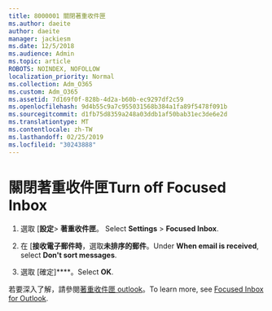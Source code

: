 ```yaml
---
title: 8000001 關閉著重收件匣
ms.author: daeite
author: daeite
manager: jackiesm
ms.date: 12/5/2018
ms.audience: Admin
ms.topic: article
ROBOTS: NOINDEX, NOFOLLOW
localization_priority: Normal
ms.collection: Adm_O365
ms.custom: Adm_O365
ms.assetid: 7d169f0f-828b-4d2a-b60b-ec9297df2c59
ms.openlocfilehash: 9d4b55c9a7c955031568b384a1fa89f5478f091b
ms.sourcegitcommit: d1fb75d8359a248a03ddb1af50bab31ec3de6e2d
ms.translationtype: MT
ms.contentlocale: zh-TW
ms.lasthandoff: 02/25/2019
ms.locfileid: "30243888"
---
```

# <a name="turn-off-focused-inbox"></a><span data-ttu-id="11da2-102">關閉著重收件匣</span><span class="sxs-lookup"><span data-stu-id="11da2-102">Turn off Focused Inbox</span></span>

1. <span data-ttu-id="11da2-103">選取 [**設定**\> **著重收件匣**。  </span><span class="sxs-lookup"><span data-stu-id="11da2-103">Select **Settings**  \> **Focused Inbox**.</span></span>
    
2. <span data-ttu-id="11da2-104">在 [**接收電子郵件時**，選取**未排序的郵件**。</span><span class="sxs-lookup"><span data-stu-id="11da2-104">Under **When email is received**, select **Don't sort messages**.</span></span>
    
3. <span data-ttu-id="11da2-105">選取 [確定]\*\*\*\*。</span><span class="sxs-lookup"><span data-stu-id="11da2-105">Select **OK**.</span></span>
    
<span data-ttu-id="11da2-106">若要深入了解，請參閱[著重收件匣 outlook](https://go.microsoft.com/fwlink/p/?linkid=873108)。</span><span class="sxs-lookup"><span data-stu-id="11da2-106">To learn more, see [Focused Inbox for Outlook](https://go.microsoft.com/fwlink/p/?linkid=873108).</span></span>
  

